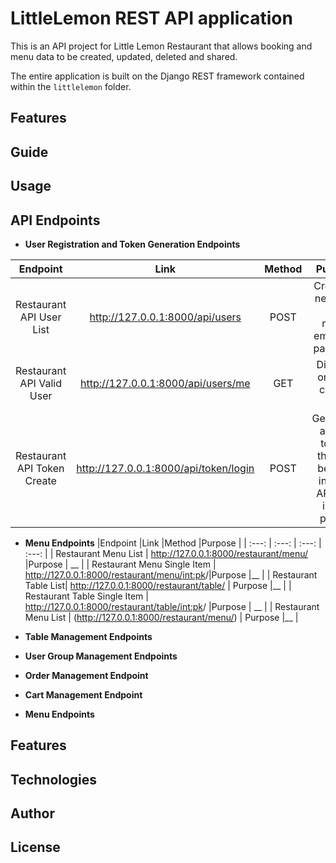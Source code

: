 # LittleLemon REST API application

This is an API project for Little Lemon Restaurant that allows booking and menu data to be created, updated, deleted and shared.

The entire application is built on the Django REST framework  contained within the `littlelemon` folder.


## Features

## Guide

## Usage

## API Endpoints

* __User Registration and Token Generation Endpoints__

|Endpoint |Link   |Method  |Purpose  |
| :---:   | :---: | :---: | :---: |
| Restaurant API User List | http://127.0.0.1:8000/api/users   | POST  | Creates a new user with name, email and password |
| Restaurant API Valid User | http://127.0.0.1:8000/api/users/me   | GET  | Displays only the current user|
| Restaurant API Token Create | http://127.0.0.1:8000/api/token/login |POST |Generates access tokens that can be used in other API calls in this project|


* __Menu Endpoints__
|Endpoint |Link   |Method  |Purpose  |
| :---:   | :---: | :---: | :---: |
| Restaurant Menu List | http://127.0.0.1:8000/restaurant/menu/   |Purpose  | __   |
| Restaurant Menu Single Item | http://127.0.0.1:8000/restaurant/menu/<int:pk>/|Purpose  |__   |
| Restaurant Table List| http://127.0.0.1:8000/restaurant/table/   | Purpose  |__   |
| Restaurant Table Single Item  | http://127.0.0.1:8000/restaurant/table/<int:pk>/ |Purpose  | __   |
| Restaurant Menu List | (http://127.0.0.1:8000/restaurant/menu/)   | Purpose  |__   |


* __Table Management Endpoints__
* __User Group Management Endpoints__
* __Order Management Endpoint__
* __Cart Management Endpoint__
* __Menu Endpoints__


## Features

## Technologies

## Author

## License



